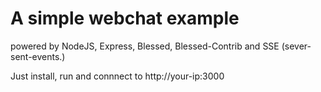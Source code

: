 # A simple webchat example

powered by NodeJS, Express, Blessed, Blessed-Contrib and SSE (sever-sent-events.)

Just install, run and connnect to http://your-ip:3000

